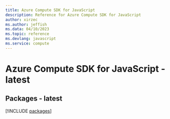 ```yaml
---
title: Azure Compute SDK for JavaScript
description: Reference for Azure Compute SDK for JavaScript
author: xirzec
ms.author: jeffish
ms.data: 04/10/2023
ms.topic: reference
ms.devlang: javascript
ms.service: compute
---
```

# Azure Compute SDK for JavaScript - latest
## Packages - latest
[!INCLUDE [packages](compute-index.md)]